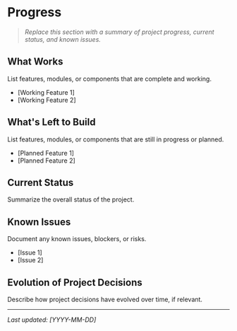 # Progress

> _Replace this section with a summary of project progress, current status, and known issues._

## What Works

List features, modules, or components that are complete and working.

- [Working Feature 1]
- [Working Feature 2]

## What's Left to Build

List features, modules, or components that are still in progress or planned.

- [Planned Feature 1]
- [Planned Feature 2]

## Current Status

Summarize the overall status of the project.

## Known Issues

Document any known issues, blockers, or risks.

- [Issue 1]
- [Issue 2]

## Evolution of Project Decisions

Describe how project decisions have evolved over time, if relevant.

---

_Last updated: [YYYY-MM-DD]_

